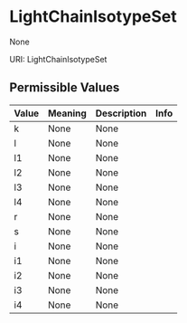 # LightChainIsotypeSet

None

URI: LightChainIsotypeSet

## Permissible Values

| Value | Meaning | Description | Info |
| --- | --- | --- | --- |
| k | None | None | |
| l | None | None | |
| l1 | None | None | |
| l2 | None | None | |
| l3 | None | None | |
| l4 | None | None | |
| r | None | None | |
| s | None | None | |
| i | None | None | |
| i1 | None | None | |
| i2 | None | None | |
| i3 | None | None | |
| i4 | None | None | |




